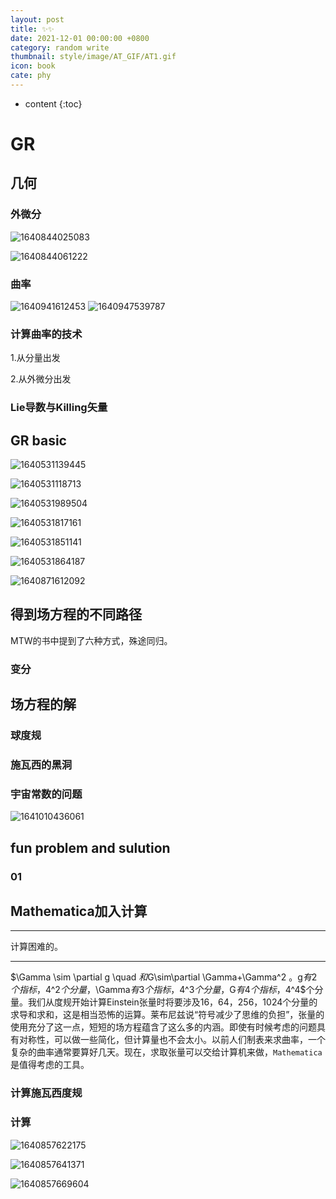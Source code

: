 ```yaml
---
layout: post
title: ✨✨
date: 2021-12-01 00:00:00 +0800
category: random write
thumbnail: style/image/AT_GIF/AT1.gif
icon: book
cate: phy
---
```

* content
{:toc}


# GR

## 几何

### 外微分

![1640844025083](style/image/ALL_MD_PIC/1640844025083.png)

![1640844061222](style/image/ALL_MD_PIC/1640844061222.png)

### 曲率

![1640941612453](style/image/ALL_MD_PIC/1640941612453.png)
![1640947539787](style/image/ALL_MD_PIC/1640947539787.png)

### 计算曲率的技术

1.从分量出发

2.从外微分出发

### Lie导数与Killing矢量

## GR basic

![1640531139445](style/image/ALL_MD_PIC/1640531139445.png)

![1640531118713](style/image/ALL_MD_PIC/1640531118713.png)

![1640531989504](style/image/ALL_MD_PIC/1640531989504.png)

![1640531817161](style/image/ALL_MD_PIC/1640531817161.png)

![1640531851141](style/image/ALL_MD_PIC/1640531851141.png)

![1640531864187](style/image/ALL_MD_PIC/1640531864187.png)

![1640871612092](style/image/ALL_MD_PIC/1640871612092.png)

## 得到场方程的不同路径

MTW的书中提到了六种方式，殊途同归。




### 变分


## 场方程的解

### 球度规

### 施瓦西的黑洞

### 宇宙常数的问题

![1641010436061](style/image/ALL_MD_PIC/1641010436061.png)

## fun problem and sulution

### 01

## Mathematica加入计算

---

计算困难的。

---

$\Gamma \sim \partial g  \quad   $和$G\sim\partial \Gamma+\Gamma^2 $。$g$有2个指标，$4^2$个分量，$\Gamma$有3个指标，$4^3$个分量，$G$有4个指标，$4^4$个分量。我们从度规开始计算Einstein张量时将要涉及16，64，256，1024个分量的求导和求和，这是相当恐怖的运算。莱布尼兹说“符号减少了思维的负担”，张量的使用充分了这一点，短短的场方程蕴含了这么多的内涵。即使有时候考虑的问题具有对称性，可以做一些简化，但计算量也不会太小。以前人们制表来求曲率，一个复杂的曲率通常要算好几天。现在，求取张量可以交给计算机来做，`Mathematica`是值得考虑的工具。

### 计算施瓦西度规

### 计算

![1640857622175](style/image/ALL_MD_PIC/1640857622175.png)

![1640857641371](style/image/ALL_MD_PIC/1640857641371.png)

![1640857669604](style/image/ALL_MD_PIC/1640857669604.png)

<script>
$(".post-content p img").css("filter","invert(1)");
</script>
